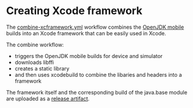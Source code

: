 # Creating Xcode framework

The [combine-xcframework.yml](/.github/workflows/combine-xcframework.yml) workflow combines the [OpenJDK mobile](openjdk.md) builds into an Xcode framework that can be easily used in Xcode.

The combine workflow:
- triggers the OpenJDK mobile builds for device and simulator
- downloads libffi
- creates a static library
- and then uses xcodebuild to combine the libaries and headers into a framework

The framework itself and the corresponding build of the java.base module are uploaded as a [release artifact](https://github.com/openjdk-mobile/ios-tools/releases/tag/snapshot).
